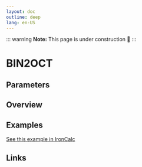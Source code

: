 ```yaml
---
layout: doc
outline: deep
lang: en-US
---
```


::: warning
**Note:** This page is under construction 🚧
:::

# BIN2OCT

## Parameters

## Overview

## Examples

[See this example in IronCalc](https://app.ironcalc.com/?filename=bin2oct)

## Links